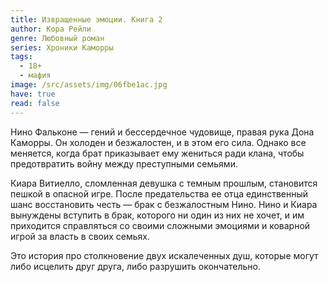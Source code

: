 ```yaml
---
title: Извращенные эмоции. Книга 2
author: Кора Рейли
genre: Любовный роман
series: Хроники Каморры
tags:
  - 18+
  - мафия
image: /src/assets/img/06fbe1ac.jpg
have: true
read: false
---
```

Нино Фальконе — гений и бессердечное чудовище, правая рука Дона Каморры. Он холоден и безжалостен, и в этом его сила. Однако все меняется, когда брат приказывает ему жениться ради клана, чтобы предотвратить войну между преступными семьями.

Киара Витиелло, сломленная девушка с темным прошлым, становится пешкой в опасной игре.
После предательства ее отца единственный шанс восстановить честь — брак с безжалостным Нино. Нино и Киара вынуждены вступить в брак, которого ни один из них не хочет, и им приходится справляться со своими сложными эмоциями и коварной игрой за власть в своих семьях.

Это история про столкновение двух искалеченных душ, которые могут либо исцелить друг друга, либо разрушить окончательно.
